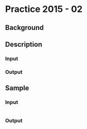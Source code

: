# Practice 2015 - 02

## Background

## Description

### Input

### Output

## Sample
### Input
```
```

### Output
```
```
